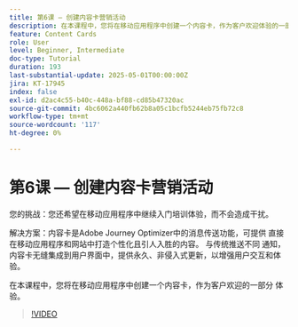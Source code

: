 ```yaml
---
title: 第6课 — 创建内容卡营销活动
description: 在本课程中，您将在移动应用程序中创建一个内容卡，作为客户欢迎体验的一部分。
feature: Content Cards
role: User
level: Beginner, Intermediate
doc-type: Tutorial
duration: 193
last-substantial-update: 2025-05-01T00:00:00Z
jira: KT-17945
index: false
exl-id: d2ac4c55-b40c-448a-bf88-cd85b47320ac
source-git-commit: 4bc6062a440fb62b8a05c1bcfb5244eb75fb72c8
workflow-type: tm+mt
source-wordcount: '117'
ht-degree: 0%

---
```


# 第6课 — 创建内容卡营销活动

您的挑战：您还希望在移动应用程序中继续入门培训体验，而不会造成干扰。

解决方案：内容卡是Adobe Journey Optimizer中的消息传送功能，可提供
直接在移动应用程序和网站中打造个性化且引人入胜的内容。 与传统推送不同
通知，内容卡无缝集成到用户界面中，提供永久、非侵入式更新，以增强用户交互和体验。

在本课程中，您将在移动应用程序中创建一个内容卡，作为客户欢迎的一部分
体验。

>[!VIDEO](https://video.tv.adobe.com/v/3457973/?learn=on&enablevpops)
